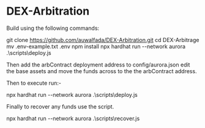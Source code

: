 # DEX-Arbitration

Build using the following commands:

git clone https://github.com/auwalfada/DEX-Arbitration.git
cd DEX-Arbitrage
mv .env-example.txt .env
npm install
npx hardhat run --network aurora .\scripts\deploy.js




Then add the arbContract deployment address to config/aurora.json edit the base assets and move the funds across to the the arbContract address.



Then to execute run:-



npx hardhat run --network aurora .\scripts\deploy.js


Finally to recover any funds use the script.



npx hardhat run --network aurora .\scripts\recover.js
